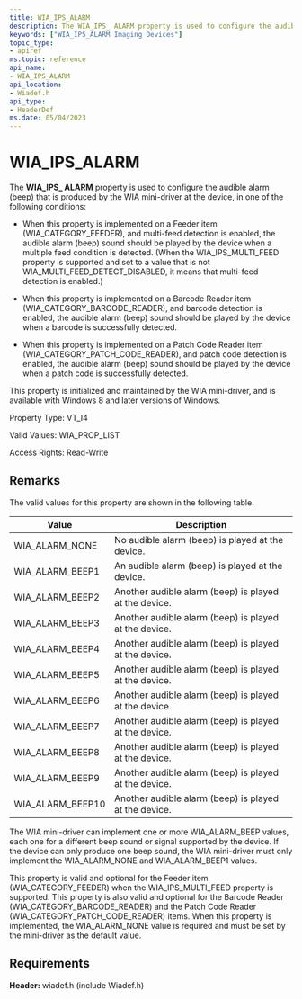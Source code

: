 ```yaml
---
title: WIA_IPS_ALARM
description: The WIA_IPS_ ALARM property is used to configure the audible alarm.
keywords: ["WIA_IPS_ALARM Imaging Devices"]
topic_type:
- apiref
ms.topic: reference
api_name:
- WIA_IPS_ALARM
api_location:
- Wiadef.h
api_type:
- HeaderDef
ms.date: 05/04/2023
---
```


# WIA_IPS_ALARM

The **WIA_IPS_ ALARM** property is used to configure the audible alarm (beep) that is produced by the WIA mini-driver at the device, in one of the following conditions:

- When this property is implemented on a Feeder item (WIA_CATEGORY_FEEDER), and multi-feed detection is enabled, the audible alarm (beep) sound should be played by the device when a multiple feed condition is detected. (When the WIA_IPS_MULTI_FEED property is supported and set to a value that is not WIA_MULTI_FEED_DETECT_DISABLED, it means that multi-feed detection is enabled.)

- When this property is implemented on a Barcode Reader item (WIA_CATEGORY_BARCODE_READER), and barcode detection is enabled, the audible alarm (beep) sound should be played by the device when a barcode is successfully detected.

- When this property is implemented on a Patch Code Reader item (WIA_CATEGORY_PATCH_CODE_READER), and patch code detection is enabled, the audible alarm (beep) sound should be played by the device when a patch code is successfully detected.

This property is initialized and maintained by the WIA mini-driver, and is available with Windows 8 and later versions of Windows.

Property Type: VT_I4

Valid Values: WIA_PROP_LIST

Access Rights: Read-Write

## Remarks

The valid values for this property are shown in the following table.

| Value | Description |
|--|--|
| WIA_ALARM_NONE | No audible alarm (beep) is played at the device. |
| WIA_ALARM_BEEP1 | An audible alarm (beep) is played at the device. |
| WIA_ALARM_BEEP2 | Another audible alarm (beep) is played at the device. |
| WIA_ALARM_BEEP3 | Another audible alarm (beep) is played at the device. |
| WIA_ALARM_BEEP4 | Another audible alarm (beep) is played at the device. |
| WIA_ALARM_BEEP5 | Another audible alarm (beep) is played at the device. |
| WIA_ALARM_BEEP6 | Another audible alarm (beep) is played at the device. |
| WIA_ALARM_BEEP7 | Another audible alarm (beep) is played at the device. |
| WIA_ALARM_BEEP8 | Another audible alarm (beep) is played at the device. |
| WIA_ALARM_BEEP9 | Another audible alarm (beep) is played at the device. |
| WIA_ALARM_BEEP10 | Another audible alarm (beep) is played at the device. |

The WIA mini-driver can implement one or more WIA_ALARM_BEEP values, each one for a different beep sound or signal supported by the device. If the device can only produce one beep sound, the WIA mini-driver must only implement the WIA_ALARM_NONE and WIA_ALARM_BEEP1 values.

This property is valid and optional for the Feeder item (WIA_CATEGORY_FEEDER) when the WIA_IPS_MULTI_FEED property is supported. This property is also valid and optional for the Barcode Reader (WIA_CATEGORY_BARCODE_READER) and the Patch Code Reader (WIA_CATEGORY_PATCH_CODE_READER) items. When this property is implemented, the WIA_ALARM_NONE value is required and must be set by the mini-driver as the default value.

## Requirements

**Header:** wiadef.h (include Wiadef.h)
